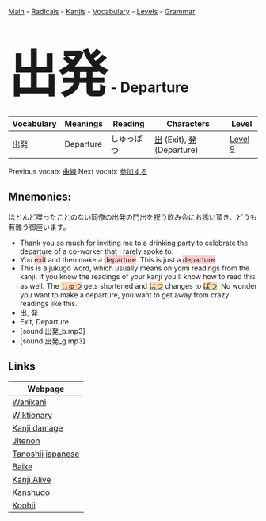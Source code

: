 <style> bigfont {font-size: 100px}</style>
[Main](../README.md) -
[Radicals](../radicals.md) -
[Kanjis](../kanjis.md) -
[Vocabulary](../vocabulary.md) -
[Levels](../levels.md) -
[Grammar](../grammar.md)
# <bigfont> 出発</bigfont> - Departure 

| Vocabulary | Meanings | Reading | Characters | Level |
| --- | --- | --- | --- | --- |
| 出発 | Departure | しゅっぱつ |  [出](../kanjis/出.md) (Exit), [発](../kanjis/発.md) (Departure) | [Level 9](../levels/wk_level9.md) |

Previous vocab: [曲線](曲線.md) Next vocab: [参加する](参加する.md) 

## Mnemonics:
ほとんど喋ったことのない同僚の出発の門出を祝う飲み会にお誘い頂き、どうも有難う御座います。
* Thank you so much for inviting me to a drinking party to celebrate the departure of a co-worker that I rarely spoke to.
* You <span style="background-color:#ffcccb"> exit</span> and then make a <span style="background-color:#ffcccb"> departure</span>. This is just a <span style="background-color:#ffcccb"> departure</span>.
* This is a jukugo word, which usually means on'yomi readings from the kanji. If you know the readings of your kanji you'll know how to read this as well. The <span style="background-color:#fed8b1"> [しゅつ](https://jisho.org/search/しゅつ)</span> gets shortened and <span style="background-color:#fed8b1"> [はつ](https://jisho.org/search/はつ)</span> changes to <span style="background-color:#fed8b1"> [ぱつ](https://jisho.org/search/ぱつ)</span>. No wonder you want to make a departure, you want to get away from crazy readings like this.
* 出, 発
* Exit, Departure
* [sound:出発_b.mp3]
* [sound:出発_g.mp3]


## Links 

| Webpage |
| --- |
| [Wanikani          ](https://www.wanikani.com/kanji/出発) |
| [Wiktionary        ](https://en.wiktionary.org/wiki/出発) |
| [Kanji damage      ](http://www.kanjidamage.com/kanji/search?utf8=✓&q=出発) |
| [Jitenon           ](https://jitenon.com/kanji/出発) |
| [Tanoshii japanese ](https://www.tanoshiijapanese.com/dictionary/kanji.cfm?k=出発) |
| [Baike             ](https://baike.baidu.com/item/出発) |
| [Kanji Alive       ](https://app.kanjialive.com/出発) |
| [Kanshudo          ](https://www.kanshudo.com/searchmn?q=出発) |
| [Koohii            ](https://kanji.koohii.com/study/kanji/出発) |
